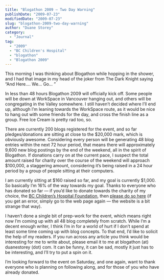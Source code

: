 ```yaml
---
title: "Blogathon 2009 – Two Day Warning"
publishDate: "2009-07-23"
modifiedDate: "2009-07-23"
slug: "blogathon-2009-two-day-warning"
author: "Duane Storey"
category:
  - "Journal"
tag:
  - "2009"
  - "BC Children's Hospital"
  - "blogathon"
  - "Blogathon 2009"
---
```


This morning I was thinking about Blogathon while hopping in the shower, and I had that image in my head of the joker from The Dark Knight saying “And Here…. We… Go… ”

In less than 48 hours Blogathon 2009 will officially kick off. Some people will be down at WorkSpace in Vancouver hanging out, and others will be congregating in the Valley somewhere. I still haven’t decided where I’ll end up, although I’m leaning towards the WorkSpace route, as it would be nice to hang out with some friends for the day, and cross the finish line as a group. Free Ice Cream is pretty rad too, so.

There are currently 200 blogs registered for the event, and so far pledges/donations are sitting at close to the $20,000 mark, which is obviously awesome. Considering every person will be generating 48 blog entries within the next 72 hour period, that means there will approximately 9,600 new blog postings by the end of the weekend, all in the spirit of Blogathon. If donations carry on at the current pace, I suspect the total amount raised for charity over the course of the weekend will approach $100,000, a staggering amount, considering it’s being raised in a 24 hour period by a group of people sitting at their computers.

I am currently sitting at $160 raised so far, and my goal is currently $1,000. So basically I’m 16% of the way towards my goal. Thanks to everyone who has donated so far — if you’d like to donate towards the charity of my choice, the [BC Children’s Hospital Foundation](http://www.bcchf.ca/main/index.php), then [please do so here](http://www.canadahelps.org/GivingPages/GivingPage.aspx?gpID=4875) (if you get an error, simply go to the web page again — the website is a bit strange that way).

I haven’t done a single bit of prep-work for the event, which means right now I’m coming up with all 48 blog completely from scratch. While I’m a decent enough writer, I think I’m in for a world of hurt if I don’t spend at least some time coming up with blog concepts. To that end, I’d like to solicit the help of my readers. If you run across any article you think would be interesting for me to write about, please email it to me at blogathon (at) duanestorey (dot) com. It can be funny, it can be sad, mostly it just has to be interesting, and I’ll try to put a spin on it.

I’m looking forward to the event on Saturday, and one again, want to thank everyone who is planning on following along, and for those of you who have already donated.
